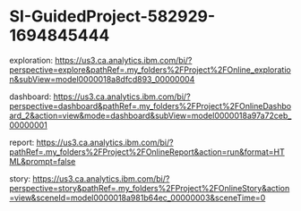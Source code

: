 # SI-GuidedProject-582929-1694845444

exploration:
https://us3.ca.analytics.ibm.com/bi/?perspective=explore&pathRef=.my_folders%2FProject%2FOnline_exploration&subView=model0000018a8dfcd893_00000004

dashboard:
https://us3.ca.analytics.ibm.com/bi/?perspective=dashboard&pathRef=.my_folders%2FProject%2FOnlineDashboard_2&action=view&mode=dashboard&subView=model0000018a97a72ceb_00000001

report:
https://us3.ca.analytics.ibm.com/bi/?pathRef=.my_folders%2FProject%2FOnlineReport&action=run&format=HTML&prompt=false

story:
https://us3.ca.analytics.ibm.com/bi/?perspective=story&pathRef=.my_folders%2FProject%2FOnlineStory&action=view&sceneId=model0000018a981b64ec_00000003&sceneTime=0
